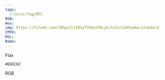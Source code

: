 ```yaml
---
tags:
  - Color/Tag/NTC
RGB:
Hex:
img: https://filedn.com/l0hpzxl1f01yT7GHxtF8cyk/Color%20Snake/standard_csv_to_svg/%23/EEDC82.svg
CMYK:
HSL:
Name:
---
```

Flax
```palette
#EEDC82
```
RGB
